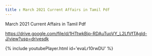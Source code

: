 ```yaml
---
title : March 2021 Current Affairs in Tamil Pdf
---
```


March 2021 Current Affairs in Tamil Pdf

https://drive.google.com/file/d/1HTtwkBjp-RDAuTuoVY_L2LfVfTAgld-J/view?usp=drivesdk



{% include youtubePlayer.html id='evaLr10rwDU' %}
